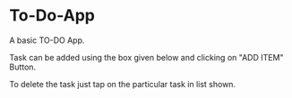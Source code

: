 # To-Do-App

A basic TO-DO App. 

Task can be added using the box given below and clicking on "ADD ITEM" Button.

To delete the task just tap on the particular task in list shown.
